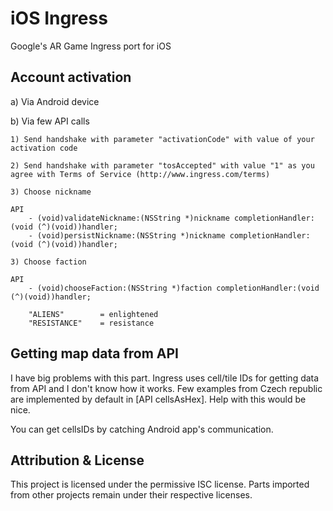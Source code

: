 iOS Ingress
===========

Google's AR Game Ingress port for iOS

Account activation
------------------

a) Via Android device

b) Via few API calls

    1) Send handshake with parameter "activationCode" with value of your activation code

    2) Send handshake with parameter "tosAccepted" with value "1" as you agree with Terms of Service (http://www.ingress.com/terms)

    3) Choose nickname
    
    API
        - (void)validateNickname:(NSString *)nickname completionHandler:(void (^)(void))handler;
        - (void)persistNickname:(NSString *)nickname completionHandler:(void (^)(void))handler;

    3) Choose faction
    
    API
        - (void)chooseFaction:(NSString *)faction completionHandler:(void (^)(void))handler;
        
        "ALIENS"        = enlightened
        "RESISTANCE"    = resistance

Getting map data from API
-------------------------

I have big problems with this part. Ingress uses cell/tile IDs for getting data from API and I don't know how it works. Few examples from Czech republic are implemented by default in [API cellsAsHex]. Help with this would be nice.

You can get cellsIDs by catching Android app's communication.

Attribution & License
---------------------

This project is licensed under the permissive ISC license. Parts imported from other projects remain under their respective licenses.
